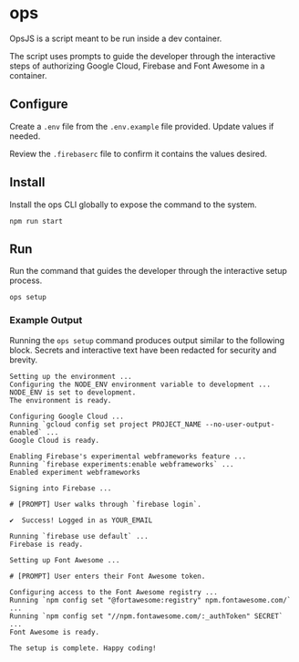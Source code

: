 # ops

OpsJS is a script meant to be run inside a dev container.

The script uses prompts to guide the developer through the
interactive steps of authorizing Google Cloud, Firebase and
Font Awesome in a container.

## Configure

Create a `.env` file from the `.env.example` file provided.
Update values if needed.

Review the `.firebaserc` file to confirm it contains the
values desired.

## Install

Install the ops CLI globally to expose the command to the
system.

```shell
npm run start
```

## Run

Run the command that guides the developer through the
interactive setup process.

```shell
ops setup
```

### Example Output

Running the `ops setup` command produces output similar to
the following block. Secrets and interactive text have been
redacted for security and brevity.

```text
Setting up the environment ...
Configuring the NODE_ENV environment variable to development ...
NODE_ENV is set to development.
The environment is ready.

Configuring Google Cloud ...
Running `gcloud config set project PROJECT_NAME --no-user-output-enabled` ...
Google Cloud is ready.

Enabling Firebase's experimental webframeworks feature ...
Running `firebase experiments:enable webframeworks` ...
Enabled experiment webframeworks

Signing into Firebase ...

# [PROMPT] User walks through `firebase login`.

✔  Success! Logged in as YOUR_EMAIL

Running `firebase use default` ...
Firebase is ready.

Setting up Font Awesome ...

# [PROMPT] User enters their Font Awesome token.

Configuring access to the Font Awesome registry ...
Running `npm config set "@fortawesome:registry" npm.fontawesome.com/` ...
Running `npm config set "//npm.fontawesome.com/:_authToken" SECRET` ...
Font Awesome is ready.

The setup is complete. Happy coding!
```
